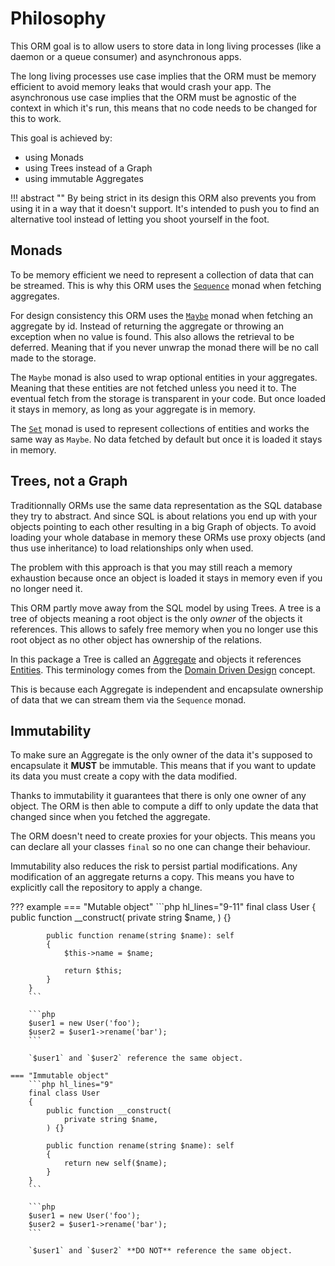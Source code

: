 # Philosophy

This ORM goal is to allow users to store data in long living processes (like a daemon or a queue consumer) and asynchronous apps.

The long living processes use case implies that the ORM must be memory efficient to avoid memory leaks that would crash your app. The asynchronous use case implies that the ORM must be agnostic of the context in which it's run, this means that no code needs to be changed for this to work.

This goal is achieved by:

- using Monads
- using Trees instead of a Graph
- using immutable Aggregates

!!! abstract ""
    By being strict in its design this ORM also prevents you from using it in a way that it doesn't support. It's intended to push you to find an alternative tool instead of letting you shoot yourself in the foot.

## Monads

To be memory efficient we need to represent a collection of data that can be streamed. This is why this ORM uses the [`Sequence`](https://innmind.github.io/documentation/getting-started/handling-data/sequence/) monad when fetching aggregates.

For design consistency this ORM uses the [`Maybe`](https://innmind.github.io/documentation/getting-started/handling-data/maybe/) monad when fetching an aggregate by id. Instead of returning the aggregate or throwing an exception when no value is found. This also allows the retrieval to be deferred. Meaning that if you never unwrap the monad there will be no call made to the storage.

The `Maybe` monad is also used to wrap optional entities in your aggregates. Meaning that these entities are not fetched unless you need it to. The eventual fetch from the storage is transparent in your code. But once loaded it stays in memory, as long as your aggregate is in memory.

The [`Set`](https://innmind.github.io/Immutable/structures/set/) monad is used to represent collections of entities and works the same way as `Maybe`. No data fetched by default but once it is loaded it stays in memory.

## Trees, not a Graph

Traditionnally ORMs use the same data representation as the SQL database they try to abstract. And since SQL is about relations you end up with your objects pointing to each other resulting in a big Graph of objects. To avoid loading your whole database in memory these ORMs use proxy objects (and thus use inheritance) to load relationships only when used.

The problem with this approach is that you may still reach a memory exhaustion because once an object is loaded it stays in memory even if you no longer need it.

This ORM partly move away from the SQL model by using Trees. A tree is a tree of objects meaning a root object is the only _owner_ of the objects it references. This allows to safely free memory when you no longer use this root object as no other object has ownership of the relations.

In this package a Tree is called an [Aggregate](terminology.md#aggregate) and objects it references [Entities](terminology.md#entity). This terminology comes from the [Domain Driven Design](https://en.wikipedia.org/wiki/Domain-driven_design) concept.

This is because each Aggregate is independent and encapsulate ownership of data that we can stream them via the `Sequence` monad.

## Immutability

To make sure an Aggregate is the only owner of the data it's supposed to encapsulate it **MUST** be immutable. This means that if you want to update its data you must create a copy with the data modified.

Thanks to immutability it guarantees that there is only one owner of any object. The ORM is then able to compute a diff to only update the data that changed since when you fetched the aggregate.

The ORM doesn't need to create proxies for your objects. This means you can declare all your classes `final` so no one can change their behaviour.

Immutability also reduces the risk to persist partial modifications. Any modification of an aggregate returns a copy. This means you have to explicitly call the repository to apply a change.

??? example
    === "Mutable object"
        ```php hl_lines="9-11"
        final class User
        {
            public function __construct(
                private string $name,
            ) {}

            public function rename(string $name): self
            {
                $this->name = $name;

                return $this;
            }
        }
        ```

        ```php
        $user1 = new User('foo');
        $user2 = $user1->rename('bar');
        ```

        `$user1` and `$user2` reference the same object.

    === "Immutable object"
        ```php hl_lines="9"
        final class User
        {
            public function __construct(
                private string $name,
            ) {}

            public function rename(string $name): self
            {
                return new self($name);
            }
        }
        ```

        ```php
        $user1 = new User('foo');
        $user2 = $user1->rename('bar');
        ```

        `$user1` and `$user2` **DO NOT** reference the same object.
